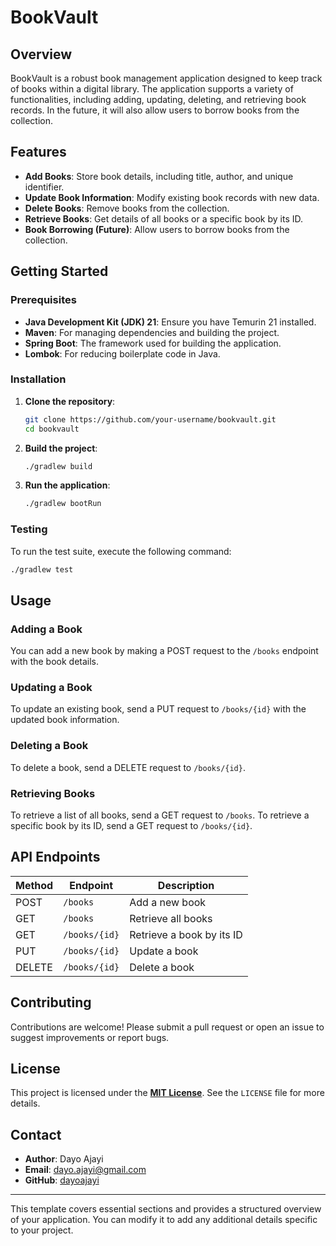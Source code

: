# **BookVault**

## **Overview**
BookVault is a robust book management application designed to keep track of books within a digital library. The application supports a variety of functionalities, including adding, updating, deleting, and retrieving book records. In the future, it will also allow users to borrow books from the collection.

## **Features**
- **Add Books**: Store book details, including title, author, and unique identifier.
- **Update Book Information**: Modify existing book records with new data.
- **Delete Books**: Remove books from the collection.
- **Retrieve Books**: Get details of all books or a specific book by its ID.
- **Book Borrowing (Future)**: Allow users to borrow books from the collection.

## **Getting Started**

### **Prerequisites**
- **Java Development Kit (JDK) 21**: Ensure you have Temurin 21 installed.
- **Maven**: For managing dependencies and building the project.
- **Spring Boot**: The framework used for building the application.
- **Lombok**: For reducing boilerplate code in Java.

### **Installation**
1. **Clone the repository**:
   ```bash
   git clone https://github.com/your-username/bookvault.git
   cd bookvault
   ```

2. **Build the project**:
   ```bash
   ./gradlew build
   ```

3. **Run the application**:
   ```bash
   ./gradlew bootRun
   ```

### **Testing**
To run the test suite, execute the following command:
```bash
./gradlew test
```

## **Usage**

### **Adding a Book**
You can add a new book by making a POST request to the `/books` endpoint with the book details.

### **Updating a Book**
To update an existing book, send a PUT request to `/books/{id}` with the updated book information.

### **Deleting a Book**
To delete a book, send a DELETE request to `/books/{id}`.

### **Retrieving Books**
To retrieve a list of all books, send a GET request to `/books`. To retrieve a specific book by its ID, send a GET request to `/books/{id}`.

## **API Endpoints**

| Method | Endpoint         | Description                      |
|--------|------------------|----------------------------------|
| POST   | `/books`         | Add a new book                   |
| GET    | `/books`         | Retrieve all books               |
| GET    | `/books/{id}`    | Retrieve a book by its ID        |
| PUT    | `/books/{id}`    | Update a book                    |
| DELETE | `/books/{id}`    | Delete a book                    |

## **Contributing**
Contributions are welcome! Please submit a pull request or open an issue to suggest improvements or report bugs.

## **License**
This project is licensed under the **[MIT License](LICENSE)**. See the `LICENSE` file for more details.

## **Contact**
- **Author**: Dayo Ajayi
- **Email**: dayo.ajayi@gmail.com
- **GitHub**: [dayoajayi](https://github.com/dayoajayi)

---

This template covers essential sections and provides a structured overview of your application. You can modify it to add any additional details specific to your project.

